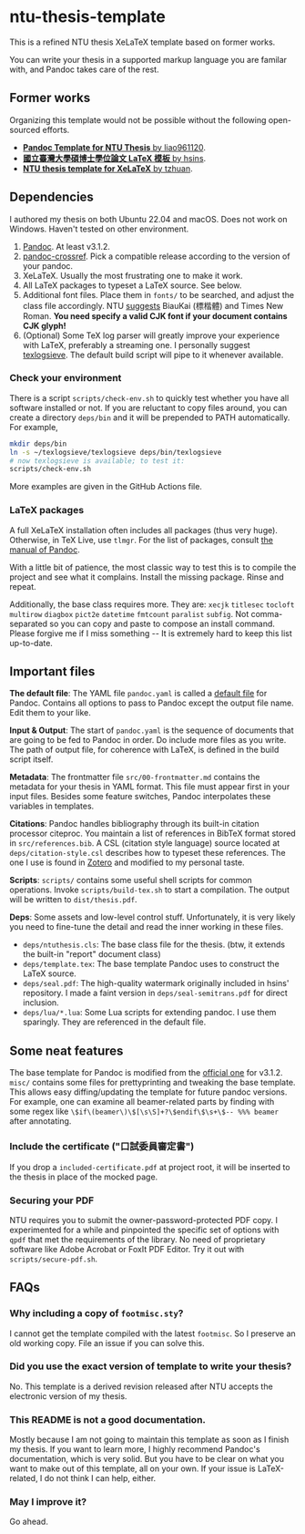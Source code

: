 # ntu-thesis-template

This is a refined NTU thesis XeLaTeX template based on former works.

You can write your thesis in a supported markup language you are familar with, and Pandoc takes care of the rest.

## Former works

Organizing this template would not be possible without the following open-sourced efforts.

* [**Pandoc Template for NTU Thesis** by liao961120](https://github.com/liao961120/thesis).
* [**國立臺灣大學碩博士學位論文 LaTeX 模板** by hsins](https://github.com/Hsins/NTU-Thesis-LaTeX-Template).
* [**NTU thesis template for XeLaTeX** by tzhuan](https://github.com/tzhuan/ntu-thesis).

## Dependencies

I authored my thesis on both Ubuntu 22.04 and macOS. Does not work on Windows. Haven't tested on other environment.

1. [Pandoc](https://pandoc.org/). At least v3.1.2.
2. [pandoc-crossref](https://lierdakil.github.io/pandoc-crossref/). Pick a compatible release according to the version of your pandoc.
3. XeLaTeX. Usually the most frustrating one to make it work.
4. All LaTeX packages to typeset a LaTeX source. See below.
5. Additional font files. Place them in `fonts/` to be searched, and adjust the class file accordingly. NTU [suggests](https://web.lib.ntu.edu.tw/question//node/619) BiauKai (標楷體) and Times New Roman. **You need specify a valid CJK font if your document contains CJK glyph!**
6. (Optional) Some TeX log parser will greatly improve your experience with LaTeX, preferably a streaming one. I personally suggest [texlogsieve](https://gitlab.com/lago/texlogsieve). The default build script will pipe to it whenever available.

### Check your environment

There is a script `scripts/check-env.sh` to quickly test whether you have all software installed or not. If you are reluctant to copy files around, you can create a directory `deps/bin` and it will be prepended to PATH automatically. For example,

```bash
mkdir deps/bin
ln -s ~/texlogsieve/texlogsieve deps/bin/texlogsieve
# now texlogsieve is available; to test it:
scripts/check-env.sh
```

More examples are given in the GitHub Actions file.

### LaTeX packages

A full XeLaTeX installation often includes all packages (thus very huge). Otherwise, in TeX Live, use `tlmgr`. For the list of packages, consult [the manual of Pandoc](https://pandoc.org/MANUAL.html#creating-a-pdf).

With a little bit of patience, the most classic way to test this is to compile the project and see what it complains. Install the missing package. Rinse and repeat.

Additionally, the base class requires more. They are: `xecjk` `titlesec` `tocloft` `multirow` `diagbox` `pict2e` `datetime` `fmtcount` `paralist` `subfig`. Not comma-separated so you can copy and paste to compose an install command. Please forgive me if I miss something -- It is extremely hard to keep this list up-to-date.

## Important files

**The default file**: The YAML file `pandoc.yaml` is called a [default file](https://pandoc.org/MANUAL.html#defaults-files) for Pandoc. Contains all options to pass to Pandoc except the output file name. Edit them to your like.

**Input & Output**: The start of `pandoc.yaml` is the sequence of documents that are going to be fed to Pandoc in order. Do include more files as you write. The path of output file, for coherence with LaTeX, is defined in the build script itself.

**Metadata**: The frontmatter file `src/00-frontmatter.md` contains the metadata for your thesis in YAML format. This file must appear first in your input files. Besides some feature switches, Pandoc interpolates these variables in templates.

**Citations**: Pandoc handles bibliography through its built-in citation processor citeproc. You maintain a list of references in BibTeX format stored in `src/references.bib`. A CSL (citation style language) source located at `deps/citation-style.csl` describes how to typeset these references. The one I use is found in [Zotero](https://www.zotero.org/styles) and modified to my personal taste.

**Scripts**: `scripts/` contains some useful shell scripts for common operations. Invoke `scripts/build-tex.sh` to start a compilation. The output will be written to `dist/thesis.pdf`.

**Deps**: Some assets and low-level control stuff. Unfortunately, it is very likely you need to fine-tune the detail and read the inner working in these files.

* `deps/ntuthesis.cls`: The base class file for the thesis. (btw, it extends the built-in "report" document class)
* `deps/template.tex`: The base template Pandoc uses to construct the LaTeX source.
* `deps/seal.pdf`: The high-quality watermark originally included in hsins' repository. I made a faint version in `deps/seal-semitrans.pdf` for direct inclusion.
* `deps/lua/*.lua`: Some Lua scripts for extending pandoc. I use them sparingly. They are referenced in the default file.

## Some neat features

The base template for Pandoc is modified from the [official one](https://github.com/jgm/pandoc-templates/blob/master/default.latex) for v3.1.2. `misc/` contains some files for prettyprinting and tweaking the base template. This allows easy diffing/updating the template for future pandoc versions. For example, one can examine all beamer-related parts by finding with some regex like `\$if\(beamer\)\$[\s\S]+?\$endif\$\s+\$-- %%% beamer` after annotating.

### Include the certificate ("口試委員審定書")

If you drop a `included-certificate.pdf` at project root, it will be inserted to the thesis in place of the mocked page.

### Securing your PDF

NTU requires you to submit the owner-password-protected PDF copy. I experimented for a while and pinpointed the specific set of options with `qpdf` that met the requirements of the library. No need of proprietary software like Adobe Acrobat or FoxIt PDF Editor. Try it out with `scripts/secure-pdf.sh`.

## FAQs

### Why including a copy of `footmisc.sty`?

I cannot get the template compiled with the latest `footmisc`. So I preserve an old working copy. File an issue if you can solve this.

### Did you use the exact version of template to write your thesis?

No. This template is a derived revision released after NTU accepts the electronic version of my thesis.

### This README is not a good documentation.

Mostly because I am not going to maintain this template as soon as I finish my thesis. If you want to learn more, I highly recommend Pandoc's documentation, which is very solid. But you have to be clear on what you want to make out of this template, all on your own. If your issue is LaTeX-related, I do not think I can help, either.

### May I improve it?

Go ahead.
